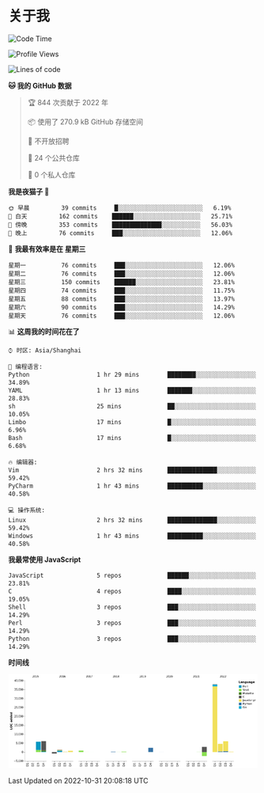 # 关于我

<!--START_SECTION:waka-->
![Code Time](http://img.shields.io/badge/Code%20Time-685%20hrs%2045%20mins-blue)

![Profile Views](http://img.shields.io/badge/%E4%B8%AA%E4%BA%BA%E8%B5%84%E6%96%99%E8%A7%82%E7%9C%8B%E6%AC%A1%E6%95%B0-0-blue)

![Lines of code](https://img.shields.io/badge/%E4%BB%8E%E3%80%8CHello%20World%E3%80%8D%E8%B5%B7%E6%88%91%E5%B7%B2%E7%BB%8F%E5%86%99%E4%BA%86-67%20Thousand%20%E8%A1%8C%E4%BB%A3%E7%A0%81-blue)

**🐱 我的 GitHub 数据** 

> 🏆 844 次贡献于 2022 年
 > 
> 📦  使用了 270.9 kB GitHub 存储空间 
 > 
> 🚫 不开放招聘
 > 
> 📜 24 个公共仓库 
 > 
> 🔑 0 个私人仓库  
 > 
**我是夜猫子 🦉** 

```text
🌞 早晨         39 commits     █░░░░░░░░░░░░░░░░░░░░░░░░   6.19% 
🌆 白天         162 commits    ██████░░░░░░░░░░░░░░░░░░░   25.71% 
🌃 傍晚         353 commits    ██████████████░░░░░░░░░░░   56.03% 
🌙 晚上         76 commits     ███░░░░░░░░░░░░░░░░░░░░░░   12.06%

```
📅 **我最有效率是在 星期三** 

```text
星期一          76 commits     ███░░░░░░░░░░░░░░░░░░░░░░   12.06% 
星期二          76 commits     ███░░░░░░░░░░░░░░░░░░░░░░   12.06% 
星期三          150 commits    ██████░░░░░░░░░░░░░░░░░░░   23.81% 
星期四          74 commits     ███░░░░░░░░░░░░░░░░░░░░░░   11.75% 
星期五          88 commits     ███░░░░░░░░░░░░░░░░░░░░░░   13.97% 
星期六          90 commits     ███░░░░░░░░░░░░░░░░░░░░░░   14.29% 
星期天          76 commits     ███░░░░░░░░░░░░░░░░░░░░░░   12.06%

```


📊 **这周我的时间花在了** 

```text
⌚︎ 时区: Asia/Shanghai

💬 编程语言: 
Python                   1 hr 29 mins        ████████░░░░░░░░░░░░░░░░░   34.89% 
YAML                     1 hr 13 mins        ███████░░░░░░░░░░░░░░░░░░   28.83% 
sh                       25 mins             ██░░░░░░░░░░░░░░░░░░░░░░░   10.05% 
Limbo                    17 mins             █░░░░░░░░░░░░░░░░░░░░░░░░   6.96% 
Bash                     17 mins             █░░░░░░░░░░░░░░░░░░░░░░░░   6.68%

🔥 编辑器: 
Vim                      2 hrs 32 mins       ██████████████░░░░░░░░░░░   59.42% 
PyCharm                  1 hr 43 mins        ██████████░░░░░░░░░░░░░░░   40.58%

💻 操作系统: 
Linux                    2 hrs 32 mins       ██████████████░░░░░░░░░░░   59.42% 
Windows                  1 hr 43 mins        ██████████░░░░░░░░░░░░░░░   40.58%

```

**我最常使用 JavaScript** 

```text
JavaScript               5 repos             ██████░░░░░░░░░░░░░░░░░░░   23.81% 
C                        4 repos             ████░░░░░░░░░░░░░░░░░░░░░   19.05% 
Shell                    3 repos             ███░░░░░░░░░░░░░░░░░░░░░░   14.29% 
Perl                     3 repos             ███░░░░░░░░░░░░░░░░░░░░░░   14.29% 
Python                   3 repos             ███░░░░░░░░░░░░░░░░░░░░░░   14.29%

```


**时间线**

![Chart not found](https://raw.githubusercontent.com/Arondight/Arondight/master/charts/bar_graph.png) 


 Last Updated on 2022-10-31 20:08:18 UTC
<!--END_SECTION:waka-->
